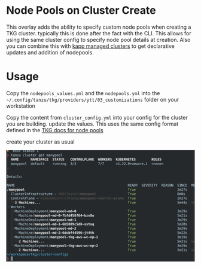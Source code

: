 # Node Pools on Cluster Create 

This overlay adds the ability to specify custom node pools when creating a TKG cluster. typically this is done after the fact with the CLI. This allows for using the same cluster config to specify node pool details at creation. Also you can combine this with [kapp managed clusters](https://github.com/warroyo/future-blog/tree/main/TKG/kapp-managed-clusters) to get declarative updates and addition of nodepools.


# Usage 

Copy the `nodepools_values.yml` and the `nodepools.yml` into the `~/.config/tanzu/tkg/providers/ytt/03_customizations` folder on your workstation

Copy the content from `cluster_config.yml` into your config for the cluster you are building. update the values. This uses the same config format defined in the [TKG docs for node pools](https://docs.vmware.com/en/VMware-Tanzu-Kubernetes-Grid/1.5/vmware-tanzu-kubernetes-grid-15/GUID-tanzu-k8s-clusters-node-pool.html#aws-configuration-3)


create your cluster as usual


![](images/2022-06-24-12-35-20.png)